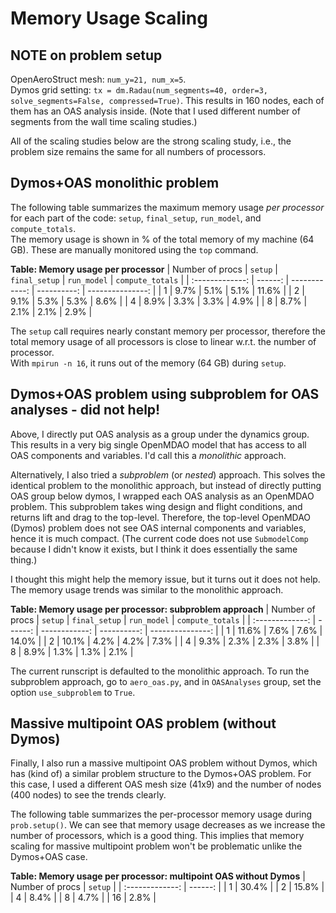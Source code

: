 # Memory Usage Scaling

## NOTE on problem setup
OpenAeroStruct mesh: `num_y=21, num_x=5`.  
Dymos grid setting: `tx = dm.Radau(num_segments=40, order=3, solve_segments=False, compressed=True)`.
This results in 160 nodes, each of them has an OAS analysis inside.
(Note that I used different number of segments from the wall time scaling studies.)

All of the scaling studies below are the strong scaling study, i.e., the problem size remains the same for all numbers of processors.

## Dymos+OAS monolithic problem

The following table summarizes the maximum memory usage *per processor* for each part of the code: `setup`, `final_setup`, `run_model`, and `compute_totals`.  
The memory usage is shown in % of the total memory of my machine (64 GB).
These are manually monitored using the `top` command.

**Table: Memory usage per processor**
| Number of procs | `setup` | `final_setup` | `run_model` | `compute_totals` | 
| :-------------: | ------: | ------------: | ----------: | ---------------: |
| 1               | 9.7%    | 5.1%          | 5.1%        | 11.6%            |
| 2               | 9.1%    | 5.3%          | 5.3%        | 8.6%             |
| 4               | 8.9%    | 3.3%          | 3.3%        | 4.9%             |
| 8               | 8.7%    | 2.1%          | 2.1%        | 2.9%             |

The `setup` call requires nearly constant memory per processor, therefore the total memory usage of all processors is close to linear w.r.t. the number of processor.  
With `mpirun -n 16`, it runs out of the memory (64 GB) during `setup`.

## Dymos+OAS problem using subproblem for OAS analyses - did not help!
Above, I directly put OAS analysis as a group under the dynamics group.
This results in a very big single OpenMDAO model that has access to all OAS components and variables.
I'd call this a *monolithic* approach.

Alternatively, I also tried a *subproblem* (or *nested*) approach.
This solves the identical problem to the monolithic approach, but instead of directly putting OAS group below dymos, I wrapped each OAS analysis as an OpenMDAO problem.
This subproblem takes wing design and flight conditions, and returns lift and drag to the top-level.
Therefore, the top-level OpenMDAO (Dymos) problem does not see OAS internal components and variables, hence it is much compact.
(The current code does not use `SubmodelComp` because I didn't know it exists, but I think it does essentially the same thing.)

I thought this might help the memory issue, but it turns out it does not help.
The memory usage trends was similar to the monolithic approach.

**Table: Memory usage per processor: subproblem approach**
| Number of procs | `setup` | `final_setup` | `run_model` | `compute_totals` | 
| :-------------: | ------: | ------------: | ----------: | ---------------: |
| 1               | 11.6%   | 7.6%          | 7.6%        | 14.0%            |
| 2               | 10.1%   | 4.2%          | 4.2%        | 7.3%             |
| 4               | 9.3%    | 2.3%          | 2.3%        | 3.8%             |
| 8               | 8.9%    | 1.3%          | 1.3%        | 2.1%             |

The current runscript is defaulted to the monolithic approach.
To run the subproblem approach, go to `aero_oas.py`, and in `OASAnalyses` group, set the option `use_subproblem` to `True`.

## Massive multipoint OAS problem (without Dymos)

Finally, I also run a massive multipoint OAS problem without Dymos, which has (kind of) a similar problem structure to the Dymos+OAS problem.
For this case, I used a different OAS mesh size (41x9) and the number of nodes (400 nodes) to see the trends clearly.

The following table summarizes the per-processor memory usage during `prob.setup()`.
We can see that memory usage decreases as we increase the number of processors, which is a good thing.
This implies that memory scaling for massive multipoint problem won't be problematic unlike the Dymos+OAS case.

**Table: Memory usage per processor: multipoint OAS without Dymos**
| Number of procs | `setup` |
| :-------------: | ------: |
| 1               | 30.4%   |
| 2               | 15.8%   |
| 4               | 8.4%    |
| 8               | 4.7%    |
| 16              | 2.8%    |
